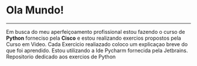 # Ola Mundo!
***
Em busca do meu aperfeiçoamento profissional estou fazendo o curso de **Python** forneciso pela **Cisco** e estou realizando exercios propostos pela Curso em Video.
Cada Exercicio realiazado coloco um explicaçao breve do que foi aprendido.
Estou utilizando a Ide Pycharm fornecida pela Jetbrains.
Repositorio dedicado aos exercios de Python
